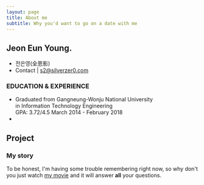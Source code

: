 ```yaml
---
layout: page
title: About me
subtitle: Why you'd want to go on a date with me
---
```


## Jeon Eun Young.

- 전은영(全恩影)
- Contact | s2@silverzer0.com

### EDUCATION & EXPERIENCE

- Graduated from Gangneung-Wonju National University<br>
  in Information Technology Engineering <br>
  GPA: 3.72/4.5
  March 2014 - February 2018
- 
  
  
## Project



### My story

To be honest, I'm having some trouble remembering right now, so why don't you just watch [my movie](https://en.wikipedia.org/wiki/The_Princess_Bride_%28film%29) and it will answer **all** your questions.
